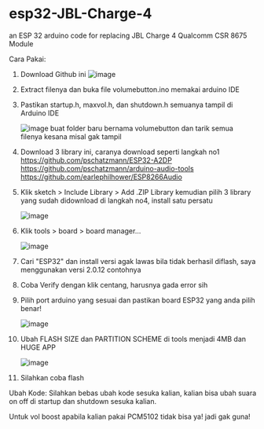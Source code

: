 # esp32-JBL-Charge-4
an ESP 32 arduino code for replacing JBL Charge 4 Qualcomm CSR 8675 Module

Cara Pakai:

1. Download Github ini
   ![image](https://github.com/user-attachments/assets/73e1fa84-0c32-4024-8b5a-9a66bb5a76ed)
2. Extract filenya dan buka file volumebutton.ino memakai arduino IDE
3. Pastikan startup.h, maxvol.h, dan shutdown.h semuanya tampil di Arduino IDE

   ![image](https://github.com/user-attachments/assets/66102db8-dbdf-49eb-96ee-e621d068f47a)
   buat folder baru bernama volumebutton dan tarik semua filenya kesana misal gak tampil
   
5. Download 3 library ini, caranya download seperti langkah no1
   https://github.com/pschatzmann/ESP32-A2DP
   https://github.com/pschatzmann/arduino-audio-tools
   https://github.com/earlephilhower/ESP8266Audio
   
6. Klik sketch > Include Library > Add .ZIP Library kemudian pilih 3 library yang sudah didownload di langkah no4, install satu persatu

   ![image](https://github.com/user-attachments/assets/3e0fa54a-a229-42f5-b1a1-8c0036ca8c08)

8. Klik tools > board > board manager...

   ![image](https://github.com/user-attachments/assets/28fef5a8-217e-4e3f-b956-d058bad607bf)
10. Cari "ESP32" dan install versi agak lawas bila tidak berhasil diflash, saya menggunakan versi 2.0.12 contohnya
11. Coba Verify dengan klik centang, harusnya gada error sih
12. Pilih port arduino yang sesuai dan pastikan board ESP32 yang anda pilih benar!

    ![image](https://github.com/user-attachments/assets/1f4b94af-b8a8-4305-a3b1-97dc30821ea3)
14. Ubah FLASH SIZE dan PARTITION SCHEME di tools menjadi 4MB dan HUGE APP

    ![image](https://github.com/user-attachments/assets/df59b4c8-cbd0-4790-bb02-3ed2edafbda0)
16. Silahkan coba flash

Ubah Kode:
Silahkan bebas ubah kode sesuka kalian, kalian bisa ubah suara on off di startup dan shutdown sesuka kalian.

Untuk vol boost apabila kalian pakai PCM5102 tidak bisa ya! jadi gak guna!
